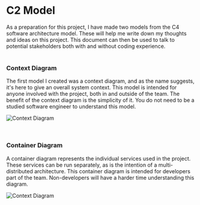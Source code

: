 # C2 Model
As a preparation for this project, I have made two models from the C4 software architecture model. These will help me write down my thoughts and ideas on this project.
This document can then be used to talk to potential stakeholders both with and without coding experience. 
<br><br>
### Context Diagram
The first model I created was a context diagram, and as the name suggests, it's here to give an overall system context. 
This model is intended for anyone involved with the project, both in and outside of the team. The benefit of the context diagram is the  simplicity of it. 
You do not need to be a studied software engineer to understand this model.  

![Context Diagram](https://i.imgur.com/VHyvm9G.jpeg)

<br>

### Container Diagram
A container diagram represents the individual services used in the project. These services can be run separately, as is the intention of a multi-distributed architecture. 
This container diagram is intended for developers part of the team. Non-developers will have a harder time understanding this diagram. 

![Context Diagram](https://i.imgur.com/VHyvm9G.jpeg)
